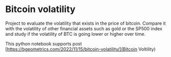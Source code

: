 # Bitcoin volatility

Project to evaluate the volatility that exists in the price of bitcoin. Compare it with the volatility of other financial assets such as gold or the SP500 index and study if the volatility of BTC is going lower or higher over time.

This python notebook supports post [https://bgeometrics.com/2022/11/15/bitcoin-volatility/](Bitcoin Voltility)
